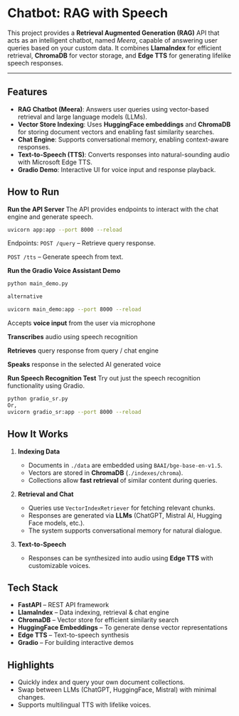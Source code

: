 # Chatbot: RAG with Speech

This project provides a **Retrieval Augmented Generation (RAG)** API that acts as an intelligent chatbot, named *Meera*, capable of answering user queries based on your custom data. It combines **LlamaIndex** for efficient retrieval, **ChromaDB** for vector storage, and **Edge TTS** for generating lifelike speech responses.

---

## Features

* **RAG Chatbot (Meera)**: Answers user queries using vector-based retrieval and large language models (LLMs).
* **Vector Store Indexing**: Uses **HuggingFace embeddings** and **ChromaDB** for storing document vectors and enabling fast similarity searches.
* **Chat Engine**: Supports conversational memory, enabling context-aware responses.
* **Text-to-Speech (TTS)**: Converts responses into natural-sounding audio with Microsoft Edge TTS.
* **Gradio Demo**: Interactive UI for voice input and response playback.

## How to Run
**Run the API Server**
The API provides endpoints to interact with the chat engine and generate speech.
```bash
uvicorn app:app --port 8000 --reload
```
Endpoints:
`POST /query` – Retrieve query response.

`POST /tts` – Generate speech from text.

**Run the Gradio Voice Assistant Demo**

```bash
python main_demo.py

alternative

uvicorn main_demo:app --port 8000 --reload
```

Accepts **voice input** from the user via microphone

**Transcribes** audio using speech recognition

**Retrieves** query response from query / chat engine

**Speaks** response in the selected AI generated voice 

**Run Speech Recognition Test**
Try out just the speech recognition functionality using Gradio.

```bash
python gradio_sr.py
Or,
uvicorn gradio_sr:app --port 8000 --reload
```

## How It Works

1. **Indexing Data**

   * Documents in `./data` are embedded using `BAAI/bge-base-en-v1.5`.
   * Vectors are stored in **ChromaDB** (`./indexes/chroma`).
   * Collections allow **fast retrieval** of similar content during queries.

2. **Retrieval and Chat**

   * Queries use `VectorIndexRetriever` for fetching relevant chunks.
   * Responses are generated via **LLMs** (ChatGPT, Mistral AI, Hugging Face models, etc.).
   * The system supports conversational memory for natural dialogue.

3. **Text-to-Speech**

   * Responses can be synthesized into audio using **Edge TTS** with customizable voices.


## Tech Stack

* **FastAPI** – REST API framework
* **LlamaIndex** – Data indexing, retrieval & chat engine
* **ChromaDB** – Vector store for efficient similarity search
* **HuggingFace Embeddings** – To generate dense vector representations
* **Edge TTS** – Text-to-speech synthesis
* **Gradio** – For building interactive demos

## Highlights
* Quickly index and query your own document collections.
* Swap between LLMs (ChatGPT, HuggingFace, Mistral) with minimal changes.
* Supports multilingual TTS with lifelike voices.

